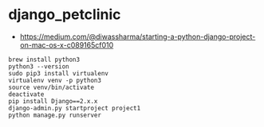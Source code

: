 # django_petclinic

* https://medium.com/@diwassharma/starting-a-python-django-project-on-mac-os-x-c089165cf010

```
brew install python3
python3 --version
sudo pip3 install virtualenv
virtualenv venv -p python3
source venv/bin/activate
deactivate
pip install Django==2.x.x
django-admin.py startproject project1
python manage.py runserver
```
